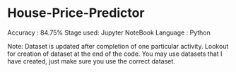# House-Price-Predictor
Accuracy : 84.75%
Stage used: Jupyter NoteBook
Language : Python

Note:
Dataset is updated after completion of one particular activity.
Lookout for creation of dataset at the end of the code.
You may use datasets that I have created, just make sure you use the correct dataset.
